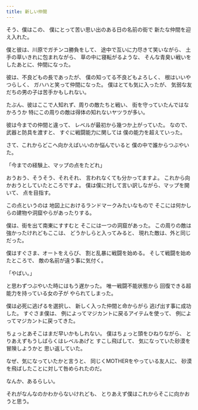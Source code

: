 ```yaml
---
title: 新しい仲間
---
```

そう、僕はこの、
僕にとって苦い思い出のある日の名前の街で
新たな仲間を迎え入れた。

僕と彼は、川原でガチンコ勝負をして、
途中で互いに力尽きて笑いながら、
土手の草いきれに包まれながら、
草の中に寝転がるような、
そんな青臭い戦いをしたあとに、仲間になった。

彼は、不良どもの長であったが、
僕の知ってる不良どもよろしく、
根はいいやつらしく、
ガハハと笑って仲間になった。
僕はとても気に入ったが、
気弱な友だちの男の子は苦手かもしれない。

たぶん、彼はここで人知れず、周りの敵たちと戦い、
街を守っていたんではなかろうか
特にこの周りの敵は得体の知れないヤツラが多い。

彼は今までの仲間と違って、
レベルが最初から幾つか上がっていた。
なので、武器と防具を渡すと、
すぐに戦闘能力に関しては
僕の能力を超えていった。

さて、これからどこへ向かえばいいのか悩んでいると
僕の中で誰からつぶやいた。

「今までの経験上、マップの点をたどれ」

おうおう、そうそう、それそれ、
言われなくても分かってますよ。
これから向かおうとしていたところですよ。
僕は僕に対して言い訳しながら、マップを開いて、
点を目指す。

この点というのは
地図上におけるランドマークみたいなもので
そこには何かしらの建物や洞窟やらがあったりする。

僕は、街を出て南東にすすむと
そこには一つの洞窟があった。
この周りの敵は強かったけれどもここは、
どうかしらと入ってみると、
現れた敵は、外と同じだった。

僕はすぐさま、オートをえらび、
割と乱暴に戦闘を始める。
そして戦闘を始めたところで、
敵の名前が違う事に気付く。

「やばい。」

と思わずつぶやいた時にはもう遅かった。
唯一戦闘不能状態から
回復できる超能力を持っている女の子が
やられてしまった。

僕は必死に逃げるを選択し、
新しく入った仲間と命からがら
逃げ出す事に成功した。
すぐさま僕は、
例によってマジカントに戻るアイテムを使って、
例によってマジカントに戻ってきた。

ちょっとあそこはまだ早いかもしれない。
僕はちょっと頭をひねりながら、
とりあえずもうしばらくはレベルあげと
すこし飛ばして、
気になっていた砂漠を冒険しようかと
思い返していた。

なぜ、気になっていたかと言うと、
同じくMOTHERをやっている友人に、
砂漠を飛ばしたことに対して咎められたのだ。

なんか、あるらしい。

それがなんなのかわからないけれども、
とりあえず僕はこれからそこに向かおうと思う。


